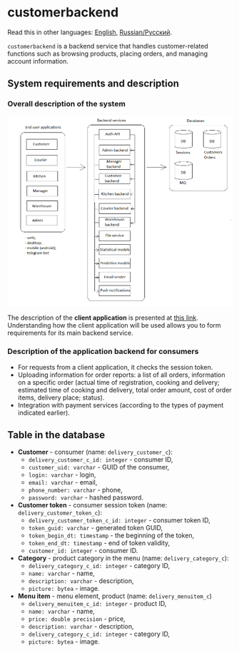 # customerbackend

Read this in other languages: [English](customerbackend.md), [Russian/Русский](customerbackend.ru.md). 

`customerbackend` is a backend service that handles customer-related functions such as browsing products, placing orders, and managing account information.

## System requirements and description

### Overall description of the system

![system_overall](../img/system_overall.png)

The description of the **client application** is presented at [this link](../../frontend/frontend/customerclient.md).
Understanding how the client application will be used allows you to form requirements for its main backend service.

### Description of the application backend for consumers

- For requests from a client application, it checks the session token.
- Uploading information for order reports: a list of all orders, information on a specific order (actual time of registration, cooking and delivery; estimated time of cooking and delivery, total order amount, cost of order items, delivery place; status).
- Integration with payment services (according to the types of payment indicated earlier).
<!-- 
- Listens to the message queue, which writes messages about changes in users and tokens stored by the [authentication API](authbackend.md) module.
- Writes information about changes in users and tokens to the message queue (the queue listens to the [authentication API](authbackend.md) module). 
-->

## Table in the database

- **Customer** - consumer (name: `delivery_customer_c`):
     - `delivery_customer_c_id: integer` - consumer ID,
     - `customer_uid: varchar` - GUID of the consumer,
     - `login: varchar` - login,
     - `email: varchar` - email,
     - `phone_number: varchar` - phone,
     - `password: varchar` - hashed password.
- **Customer token** - consumer session token (name: `delivery_customer_token_c`):
     - `delivery_customer_token_c_id: integer` - consumer token ID,
     - `token_guid: varchar` - generated token GUID,
     - `token_begin_dt: timestamp` - the beginning of the token,
     - `token_end_dt: timestamp` - end of token validity,
     - `customer_id: integer` - consumer ID.
- **Category** - product category in the menu (name: `delivery_category_c`):
     - `delivery_category_c_id: integer` - category ID,
     - `name: varchar` - name,
     - `description: varchar` - description,
     - `picture: bytea` - image.
- **Menu item** - menu element, product (name: `delivery_menuitem_c`)
     - `delivery_menuitem_c_id: integer` - product ID,
     - `name: varchar` - name,
     - `price: double precision` - price,
     - `description: varchar` - description,
     - `delivery_category_c_id: integer` - category ID,
     - `picture: bytea` - image.
